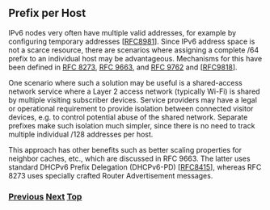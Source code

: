 ## Prefix per Host

IPv6 nodes very often have multiple valid addresses, for example by
configuring temporary addresses
\[[RFC8981](https://www.rfc-editor.org/info/rfc8981)\]. Since IPv6
address space is not a scarce resource, there are scenarios where
assigning a complete /64 prefix to an individual host may be
advantageous. Mechanisms for this have been defined in
[RFC 8273](https://www.rfc-editor.org/info/rfc8273),
[RFC 9663](https://www.rfc-editor.org/info/rfc9663), and
[RFC 9762](https://www.rfc-editor.org/info/rfc9762) and
\[[RFC9818](https://www.rfc-editor.org/info/rfc9818)\].

One scenario where such a solution may be useful is a shared-access
network service where a Layer 2 access network (typically Wi-Fi) is
shared by multiple visiting subscriber devices. Service providers may
have a legal or operational requirement to provide isolation between
connected visitor devices, e.g. to control potential abuse of the shared
network. Separate prefixes make such isolation much simpler, since there
is no need to track multiple individual /128 addresses per host.

This approach has other benefits such as better scaling properties for
neighbor caches, etc., which are discussed in RFC 9663. The latter uses
standard DHCPv6 Prefix Delegation (DHCPv6-PD)
\[[RFC8415](https://www.rfc-editor.org/info/rfc8415)\], whereas RFC 8273
uses specially crafted Router Advertisement messages.

<!-- Link lines generated automatically; do not delete -->

### [<ins>Previous</ins>](Address%20Planning.md) [<ins>Next</ins>](../06.%20Management%20and%20Operations/06.%20Management%20and%20Operations.md) [<ins>Top</ins>](05.%20Network%20Design.md)
